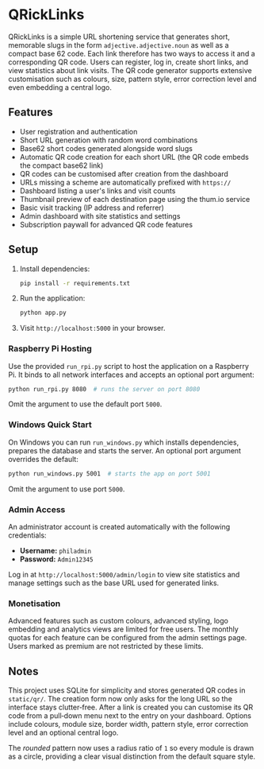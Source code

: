 # QRickLinks

QRickLinks is a simple URL shortening service that generates short, memorable slugs in the form `adjective.adjective.noun` as well as a compact base&nbsp;62 code. Each link therefore has two ways to access it and a corresponding QR code. Users can register, log in, create short links, and view statistics about link visits. The QR code generator supports extensive customisation such as colours, size, pattern style, error correction level and even embedding a central logo.

## Features

- User registration and authentication
- Short URL generation with random word combinations
- Base62 short codes generated alongside word slugs
- Automatic QR code creation for each short URL (the QR code embeds the
  compact base62 link)
- QR codes can be customised after creation from the dashboard
- URLs missing a scheme are automatically prefixed with `https://`
- Dashboard listing a user's links and visit counts
- Thumbnail preview of each destination page using the thum.io service
- Basic visit tracking (IP address and referrer)
- Admin dashboard with site statistics and settings
- Subscription paywall for advanced QR code features

## Setup

1. Install dependencies:
   ```bash
   pip install -r requirements.txt
   ```
2. Run the application:
   ```bash
   python app.py
   ```
3. Visit `http://localhost:5000` in your browser.

### Raspberry Pi Hosting

Use the provided `run_rpi.py` script to host the application on a Raspberry Pi.
It binds to all network interfaces and accepts an optional port argument:

```bash
python run_rpi.py 8080  # runs the server on port 8080
```

Omit the argument to use the default port `5000`.

### Windows Quick Start

On Windows you can run `run_windows.py` which installs dependencies, prepares
the database and starts the server. An optional port argument overrides the
default:

```bash
python run_windows.py 5001  # starts the app on port 5001
```

Omit the argument to use port `5000`.

### Admin Access

An administrator account is created automatically with the following credentials:

* **Username:** `philadmin`
* **Password:** `Admin12345`

Log in at `http://localhost:5000/admin/login` to view site statistics and manage settings such as the base URL used for generated links.

### Monetisation

Advanced features such as custom colours, advanced styling, logo embedding and analytics views are limited for free users. The monthly quotas for each feature can be configured from the admin settings page. Users marked as premium are not restricted by these limits.

## Notes

This project uses SQLite for simplicity and stores generated QR codes in `static/qr/`.
The creation form now only asks for the long URL so the interface stays clutter‑free. After a link is created you can customise its QR code from a pull‑down menu next to the entry on your dashboard. Options include colours, module size, border width, pattern style, error correction level and an optional central logo.

The *rounded* pattern now uses a radius ratio of `1` so every module is drawn as
a circle, providing a clear visual distinction from the default square style.
